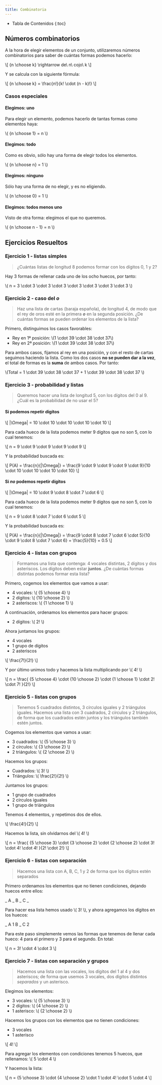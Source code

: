 ```yaml
---
title: Combinatoria
---
```


* Tabla de Contenidos
{:toc}

## Números combinatorios

A la hora de elegir elementos de un conjunto, utilizaremos números combinatorios para saber de cuántas formas podemos hacerlo:

\\[ {n \choose k} \rightarrow de\ n\ cojo\ k \\]

Y se calcula con la siguiente fórmula:

\\[ {n \choose k} = \frac{n!}{k! \cdot (n - k)!} \\]

### Casos especiales

#### Elegimos: uno

Para elegir un elemento, podemos hacerlo de tantas formas como elementos haya:

\\( {n \choose 1} = n \\)

#### Elegimos: todo

Como es obvio, sólo hay una forma de elegir todos los elementos.

\\( {n \choose n} = 1 \\)

#### Elegimos: ninguno

Sólo hay una forma de no elegir, y es no eligiendo.

\\( {n \choose 0} = 1 \\)

#### Elegimos: todos menos uno

Visto de otra forma: elegimos el que no queremos.

\\( {n \choose n - 1} = n \\)

## Ejercicios Resueltos

### Ejercicio 1 - listas simples

> ¿Cuántas listas de longitud 8 podemos formar con los dígitos 0, 1 y 2?

Hay 3 formas de rellenar cada uno de los ocho huecos, por tanto:

\\( n = 3 \cdot 3 \cdot 3 \cdot 3 \cdot 3 \cdot 3 \cdot 3 \cdot 3 \\)

### Ejercicio 2 - caso del *o*

> Haz una lista de cartas (baraja española), de longitud 4, de modo que el rey de oros esté en la primera **_o_** en la segunda posición. ¿De cuántas formas se pueden ordenar los elementos de la lista?

Primero, distinguimos los casos favorables:

* Rey en 1ª posición: \\(1 \cdot 39 \cdot 38 \cdot 37\\)
* Rey en 2ª posición: \\(1 \cdot 39 \cdot 38 \cdot 37\\)

Para ambos casos, fijamos al rey en una posición, y con el resto de cartas seguimos haciendo la lista. Como los dos casos **no se pueden dar a la vez**, el total de formas es la **suma** de ambos casos. Por tanto:

\\(Total = 1 \cdot 39 \cdot 38 \cdot 37 + 1 \cdot 39 \cdot 38 \cdot 37 \\)

### Ejercicio 3 - probabilidad y listas

> Queremos hacer una lista de longitud 5, con los dígitos del 0 al 9. ¿Cuál es la probabilidad de no usar el 5?

#### Si podemos repetir dígitos

\\[ \|\Omega\| = 10 \cdot 10 \cdot 10 \cdot 10 \cdot 10 \\]

Para cada hueco de la lista podemos meter 9 dígitos que no son 5, con lo cual tenemos:

\\[ n = 9 \cdot 9 \cdot 9 \cdot 9 \cdot 9 \\]

Y la probabilidad buscada es:

\\[ P(A) = \frac{n}{\|\Omega\|} = \frac{9 \cdot 9 \cdot 9 \cdot 9 \cdot 9}{10 \cdot 10 \cdot 10 \cdot 10 \cdot 10} \\]

#### Si *no* podemos repetir dígitos

\\[ \|\Omega\| = 10 \cdot 9 \cdot 8 \cdot 7 \cdot 6 \\]

Para cada hueco de la lista podemos meter 9 dígitos que no son 5, con lo cual tenemos:

\\[ n = 9 \cdot 8 \cdot 7 \cdot 6 \cdot 5 \\]

Y la probabilidad buscada es:

\\[ P(A) = \frac{n}{\|\Omega\|} = \frac{9 \cdot 8 \cdot 7 \cdot 6 \cdot 5}{10 \cdot 9 \cdot 8 \cdot 7 \cdot 6} = \frac{5}{10} = 0.5 \\]

### Ejercicio 4 - listas con grupos

> Formamos una lista que contenga: 4 vocales distintas, 2 dígitos y dos asteriscos. Los dígitos deben estar **juntos**. ¿De cuántas formas distintas podemos formar esta lista?

Primero, cogemos los elementos que vamos a usar:

* 4 vocales: \\( {5 \choose 4} \\)
* 2 dígitos: \\( {10 \choose 2} \\)
* 2 asteriscos: \\( {1 \choose 1} \\)

A continuación, ordenamos los elementos para hacer grupos:

* 2 dígitos: \\( 2! \\)

Ahora juntamos los grupos:

* 4 vocales
* 1 grupo de dígitos
* 2 asteriscos

\\[ \frac{7!}{2!} \\]

Y por último unimos todo y hacemos la lista multiplicando por \\( 4! \\)

\\[ n = \frac{ {5 \choose 4} \cdot {10 \choose 2} \cdot {1 \choose 1} \cdot 2! \cdot 7! }{2!} \\]

### Ejercicio 5 - listas con grupos

> Tenemos 5 cuadrados distintos, 3 círculos iguales y 2 triángulos iguales. Hacemos una lista con 3 cuadrados, 2 círculos y 2 triángulos, de forma que los cuadrados estén juntos y los triángulos también estén juntos.

Cogemos los elementos que vamos a usar:

* 3 cuadrados: \\( {5 \choose 3} \\)
* 2 círculos: \\( {3 \choose 2} \\)
* 2 triángulos: \\( {2 \choose 2} \\)

Hacemos los grupos:

* Cuadrados: \\( 3! \\)
* Triángulos: \\( \frac{2!}{2!} \\)

Juntamos los grupos:

* 1 grupo de cuadrados
* 2 círculos iguales
* 1 grupo de triángulos

Tenemos 4 elementos, y repetimos dos de ellos.

\\[ \frac{4!}{2!} \\]

Hacemos la lista, sin olvidarnos del \\( 4! \\)

\\[ n = \frac{ {5 \choose 3} \cdot {3 \choose 2} \cdot {2 \choose 2} \cdot 3! \cdot 4! \cdot 4! }{2! \cdot 2!} \\]

### Ejercicio 6 - listas con separación

> Hacemos una lista con A, B, C, 1 y 2 de forma que los dígitos estén separados

Primero ordenamos los elementos que no tienen condiciones, dejando huecos entre ellos:

\_ A \_ B \_ C \_

Para hacer esa lista hemos usado \\( 3! \\), y ahora agregamos los dígitos en los huecos:

\_ A 1 B \_ C 2

Para este paso simplemente vemos las formas que tenemos de llenar cada hueco: 4 para el primero y 3 para el segundo. En total:

\\[ n = 3! \cdot 4 \cdot 3 \\]

### Ejercicio 7 - listas con separación y grupos

> Hacemos una lista con las vocales, los dígitos del 1 al 4 y dos asteriscos; de forma que usemos 3 vocales, dos dígitos distintos *separados* y un asterisco.

Elegimos los elementos:

* 3 vocales: \\( {5 \choose 3} \\)
* 2 dígitos: \\( {4 \choose 2} \\)
* 1 asterisco: \\( {2 \choose 2} \\)

Hacemos los grupos con los elementos que no tienen condiciones:

* 3 vocales
* 1 asterisco

\\[ 4! \\]

Para agregar los elementos con condiciones tenemos 5 huecos, que rellenamos: \\( 5 \cdot 4 \\)

Y hacemos la lista:

\\[ n = {5 \choose 3} \cdot {4 \choose 2} \cdot 1 \cdot 4! \cdot 5 \cdot 4 \\]
